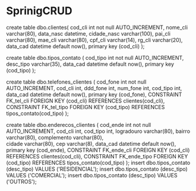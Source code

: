 # SprinigCRUD

create table dbo.clientes(
      cod_cli           int not null AUTO_INCREMENT,
      nome_cli    varchar(80),
      data_nasc   datetime,
      cidade_nasc varchar(100),
      pai_cli           varchar(80),
      mae_cli           varchar(80),
      cpf_cli           varchar(14),
      rg_cli            varchar(20),
      data_cad    datetime default now(),
      primary key (cod_cli)
);

create table dbo.tipos_contato (
      cod_tipo    int not null AUTO_INCREMENT,
      desc_tipo   varchar(35),
      data_cad    datetime default now(),
      primary key (cod_tipo)
);

create table dbo.telefones_clientes (
      cod_fone    int not null AUTO_INCREMENT,
      cod_cli           int,
      ddd_fone    int,
      num_fone    int,
      cod_tipo    int,
      data_cad    datetime default now(),
      primary key (cod_fone),
      CONSTRAINT FK_tel_cli FOREIGN KEY (cod_cli) REFERENCES clientes(cod_cli),
      CONSTRAINT FK_tel_tipo FOREIGN KEY (cod_tipo) REFERENCES tipos_contato(cod_tipo)
);

create table dbo.enderecos_clientes ( 
      cod_ende    int not null AUTO_INCREMENT, 
      cod_cli           int, 
      cod_tipo    int, 
      logradouro  varchar(80), 
      bairro            varchar(80), 
      complemento varchar(80),       
      cidade            varchar(80), 
      cep               varchar(8), 
      data_cad    datetime default now(), 
      primary key (cod_ende), 
      CONSTRAINT FK_ende_cli FOREIGN KEY (cod_cli) REFERENCES clientes(cod_cli), 
      CONSTRAINT FK_ende_tipo FOREIGN KEY (cod_tipo) REFERENCES tipos_contato(cod_tipo) 
); 
insert dbo.tipos_contato (desc_tipo) VALUES ('RESIDENCIAL'); 
insert dbo.tipos_contato (desc_tipo) VALUES ('COMERCIAL'); 
insert dbo.tipos_contato (desc_tipo) VALUES ('OUTROS');

